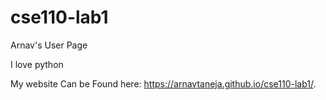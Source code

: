 # cse110-lab1

Arnav's User Page

I love python

My website Can be Found here: https://arnavtaneja.github.io/cse110-lab1/.
